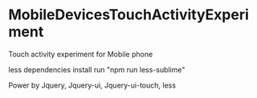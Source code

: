# MobileDevicesTouchActivityExperiment
Touch activity experiment for Mobile phone

less dependencies install run "npm run less-sublime"

Power by Jquery, Jquery-ui, Jquery-ui-touch, less